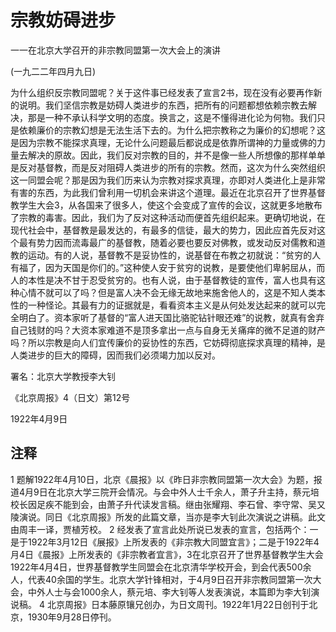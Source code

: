 # 宗教妨碍进步

一一在北京大学召开的非宗教同盟第一次大会上的演讲

(一九二二年四月九日)

 

为什么组织反宗教同盟呢？关于这件事已经发表了宣言2书，现在没有必要再作新的说明。我们坚信宗教是妨碍人类进步的东西，把所有的问题都想依赖宗教去解决，那是一种不承认科学文明的态度。换言之，这是不懂得进化论为何物。我们只是依赖廉价的宗教幻想是无法生活下去的。为什么把宗教称之为廉价的幻想呢？这是因为宗教不能探求真理，无论什么问题最后都说成是依靠所谓神的力量或佛的力量去解决的原故。因此，我们反对宗教的目的，并不是像一些人所想像的那样单单是反对基督教，而是反对阻碍人类进步的所有的宗教。然而，这次为什么突然组织这一同盟会呢？那是因为我们历来认为宗教对探求真理，亦即对人类进化上是非常有害的东西，为此我们曾利用一切机会来讲这个道理。最近在北京召开了世界基督教学生大会3，从各国来了很多人，使这个会变成了宣传的会议，这就更多地散布了宗教的毒害。因此，我们为了反对这种活动而便首先组织起来。更确切地说，在现代社会中，基督教是最发达的，有最多的信徒，最大的势力，因此应首先反对这个最有势力因而流毒最广的基督教，随着必要也要反对佛教，或发动反对儒教和道教的运动。有的人说，基督教不是妥协性的，说基督在布教之初就说：“贫穷的人有福了，因为天国是你们的。”这种使人安于贫穷的说教，是要使他们卑躬屈从，而人的本性是决不甘于忍受贫穷的。也有人说，由于基督教徒的宣传，富人也具有这种心情不就可以了吗？但是富人决不会无缘无故地来施舍他人的，这是不知人类本性的一种怪论。其最有力的证据就是，看看资本主义是从何处发达起来的就可以完全明白了。资本家听了基督的“富人进天国比骆驼钻针眼还难”的说教，就真有舍弃自己钱财的吗？大资本家难道不是顶多拿出一点与自身无关痛痒的微不足道的财产吗？所以宗教是向人们宜传廉价的妥协性的东西，它妨碍彻底探求真理的精神，是人类进步的巨大的障碍，因而我们必须竭力加以反对。


署名：北京大学教授李大钊

《北京周报》4（日文）第12号

1922年4月9日


## 注释
1 题解1922年4月10日，北京《晨报》以《昨日非宗教同盟第一次大会》为题，报道4月9日在北京大学三院开会情况。与会中外人士千余人，萧子升主持，蔡元培校长因足疾不能到会，由萧子升代读发言稿。继由张耀翔、李石曾、李守常、吴又陵演说。同日《北京周报》所发的此篇文章，当亦是李大钊此次演说之讲稿。此文由周丰一译，贾植芳校。
2 经发表了宣言此处所说已发表的宣言，包括两个：一是于1922年3月12日《展报》上所发表的《非宗教大同盟宜言》；二是于1922年4月4日《晨报》上所发表的《非宗教者宜言》，3在北京召开了世界基督教学生大会1922年4月4日，世界基督教学生同盟会在北京清华学校开会，到会代表500余人，代表40余国的学生。北京大学针锋相对，于4月9日召开非宗教同盟第一次大会，中外人士与会1000余人，蔡元培、李大钊等人发表演说，本篇即为李大钊演说稿。
4 北京周报》日本藤原镶兄创办，为日文周刊。1922年1月22日创刊于北京，1930年9月28日停刊。
